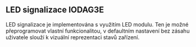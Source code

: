 ## LED signalizace IODAG3E 

LED signalizace je implementována s využitím LED modulu. Ten je možné přeprogramovat vlastní funkcionalitou, v defaultním nastavení bez zásahu uživatele slouží k vizuální reprezentaci stavů zařízení.
